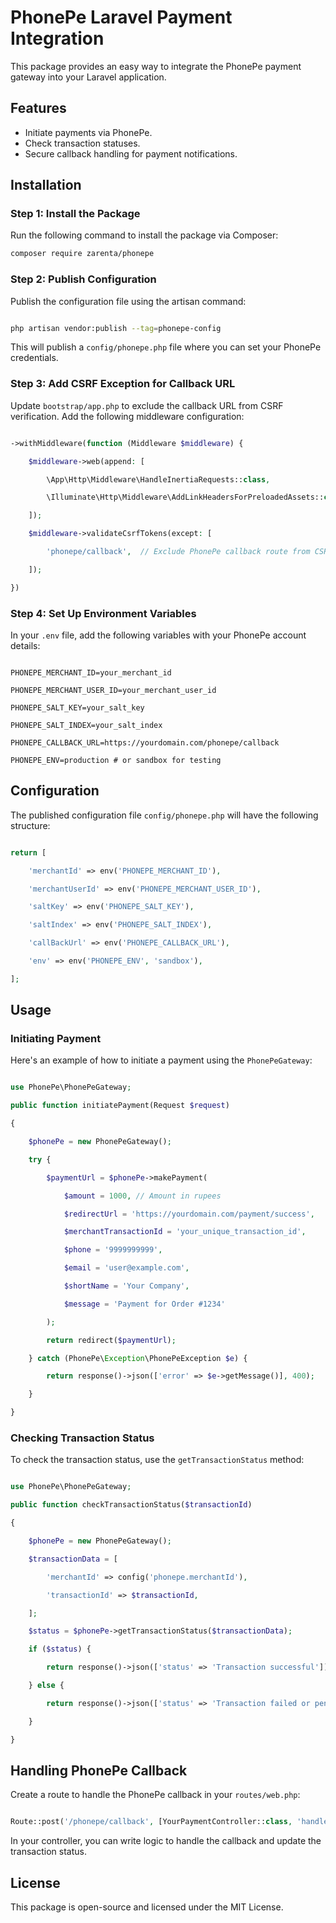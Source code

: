 # PhonePe Laravel Payment Integration

This package provides an easy way to integrate the PhonePe payment gateway into your Laravel application.

## Features

- Initiate payments via PhonePe.
- Check transaction statuses.
- Secure callback handling for payment notifications.

## Installation

### Step 1: Install the Package

Run the following command to install the package via Composer:

```bash
composer require zarenta/phonepe
```


### Step 2: Publish Configuration

Publish the configuration file using the artisan command:

```bash

php artisan vendor:publish --tag=phonepe-config

```

This will publish a `config/phonepe.php` file where you can set your PhonePe credentials.

### Step 3: Add CSRF Exception for Callback URL

Update `bootstrap/app.php` to exclude the callback URL from CSRF verification. Add the following middleware configuration:

```php

->withMiddleware(function (Middleware $middleware) {

    $middleware->web(append: [

        \App\Http\Middleware\HandleInertiaRequests::class,

        \Illuminate\Http\Middleware\AddLinkHeadersForPreloadedAssets::class,

    ]);

    $middleware->validateCsrfTokens(except: [

        'phonepe/callback',  // Exclude PhonePe callback route from CSRF

    ]);

})

```

### Step 4: Set Up Environment Variables

In your `.env` file, add the following variables with your PhonePe account details:

```env

PHONEPE_MERCHANT_ID=your_merchant_id

PHONEPE_MERCHANT_USER_ID=your_merchant_user_id

PHONEPE_SALT_KEY=your_salt_key

PHONEPE_SALT_INDEX=your_salt_index

PHONEPE_CALLBACK_URL=https://yourdomain.com/phonepe/callback

PHONEPE_ENV=production # or sandbox for testing

```

## Configuration

The published configuration file `config/phonepe.php` will have the following structure:

```php

return [

    'merchantId' => env('PHONEPE_MERCHANT_ID'),

    'merchantUserId' => env('PHONEPE_MERCHANT_USER_ID'),

    'saltKey' => env('PHONEPE_SALT_KEY'),

    'saltIndex' => env('PHONEPE_SALT_INDEX'),

    'callBackUrl' => env('PHONEPE_CALLBACK_URL'),

    'env' => env('PHONEPE_ENV', 'sandbox'),

];

```

## Usage

### Initiating Payment

Here's an example of how to initiate a payment using the `PhonePeGateway`:

```php

use PhonePe\PhonePeGateway;

public function initiatePayment(Request $request)

{

    $phonePe = new PhonePeGateway();

    try {

        $paymentUrl = $phonePe->makePayment(

            $amount = 1000, // Amount in rupees

            $redirectUrl = 'https://yourdomain.com/payment/success',

            $merchantTransactionId = 'your_unique_transaction_id',

            $phone = '9999999999',

            $email = 'user@example.com',

            $shortName = 'Your Company',

            $message = 'Payment for Order #1234'

        );

        return redirect($paymentUrl);

    } catch (PhonePe\Exception\PhonePeException $e) {

        return response()->json(['error' => $e->getMessage()], 400);

    }

}

```

### Checking Transaction Status

To check the transaction status, use the `getTransactionStatus` method:

```php

use PhonePe\PhonePeGateway;

public function checkTransactionStatus($transactionId)

{

    $phonePe = new PhonePeGateway();

    $transactionData = [

        'merchantId' => config('phonepe.merchantId'),

        'transactionId' => $transactionId,

    ];

    $status = $phonePe->getTransactionStatus($transactionData);

    if ($status) {

        return response()->json(['status' => 'Transaction successful']);

    } else {

        return response()->json(['status' => 'Transaction failed or pending']);

    }

}

```

## Handling PhonePe Callback

Create a route to handle the PhonePe callback in your `routes/web.php`:

```php

Route::post('/phonepe/callback', [YourPaymentController::class, 'handlePhonePeCallback']);

```

In your controller, you can write logic to handle the callback and update the transaction status.

## License

This package is open-source and licensed under the MIT License.

```
